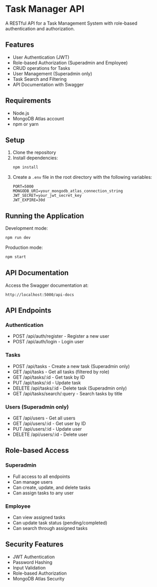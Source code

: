 # Task Manager API

A RESTful API for a Task Management System with role-based authentication and authorization.

## Features

- User Authentication (JWT)
- Role-based Authorization (Superadmin and Employee)
- CRUD operations for Tasks
- User Management (Superadmin only)
- Task Search and Filtering
- API Documentation with Swagger

## Requirements

- Node.js
- MongoDB Atlas account
- npm or yarn

## Setup

1. Clone the repository
2. Install dependencies:
   ```bash
   npm install
   ```
3. Create a `.env` file in the root directory with the following variables:
   ```
   PORT=5000
   MONGODB_URI=your_mongodb_atlas_connection_string
   JWT_SECRET=your_jwt_secret_key
   JWT_EXPIRE=30d
   ```

## Running the Application

Development mode:
```bash
npm run dev
```

Production mode:
```bash
npm start
```

## API Documentation

Access the Swagger documentation at:
```
http://localhost:5000/api-docs
```

## API Endpoints

### Authentication
- POST /api/auth/register - Register a new user
- POST /api/auth/login - Login user

### Tasks
- POST /api/tasks - Create a new task (Superadmin only)
- GET /api/tasks - Get all tasks (filtered by role)
- GET /api/tasks/:id - Get task by ID
- PUT /api/tasks/:id - Update task
- DELETE /api/tasks/:id - Delete task (Superadmin only)
- GET /api/tasks/search/:query - Search tasks by title

### Users (Superadmin only)
- GET /api/users - Get all users
- GET /api/users/:id - Get user by ID
- PUT /api/users/:id - Update user
- DELETE /api/users/:id - Delete user

## Role-based Access

### Superadmin
- Full access to all endpoints
- Can manage users
- Can create, update, and delete tasks
- Can assign tasks to any user

### Employee
- Can view assigned tasks
- Can update task status (pending/completed)
- Can search through assigned tasks

## Security Features

- JWT Authentication
- Password Hashing
- Input Validation
- Role-based Authorization
- MongoDB Atlas Security 